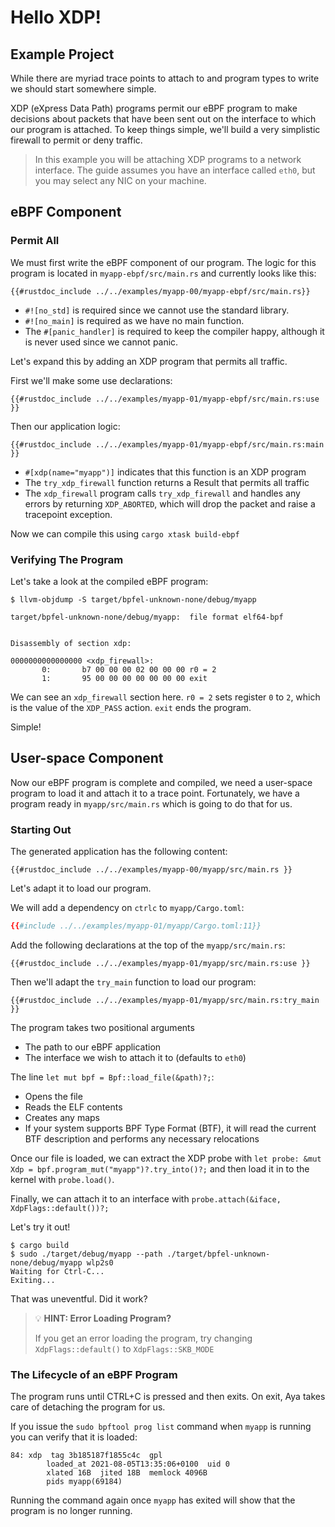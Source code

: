# Hello XDP!

## Example Project

While there are myriad trace points to attach to and program types to write we should start somewhere simple.

XDP (eXpress Data Path) programs permit our eBPF program to make decisions about packets that have been sent out on the interface to which our program is attached. To keep things simple, we'll build a very simplistic firewall to permit or deny traffic.

> In this example you will be attaching XDP programs to a network interface. The guide assumes you have an interface called `eth0`, but you may select any NIC on your machine.

## eBPF Component

### Permit All

We must first write the eBPF component of our program.
The logic for this program is located in `myapp-ebpf/src/main.rs` and currently looks like this:

```rust,ignore
{{#rustdoc_include ../../examples/myapp-00/myapp-ebpf/src/main.rs}}
```

- `#![no_std]` is required since we cannot use the standard library.
- `#![no_main]` is required as we have no main function.
- The `#[panic_handler]` is required to keep the compiler happy, although it is never used since we cannot panic.

Let's expand this by adding an XDP program that permits all traffic.

First we'll make some use declarations:

```rust,ignore
{{#rustdoc_include ../../examples/myapp-01/myapp-ebpf/src/main.rs:use }}
```

Then our application logic:

```rust,ignore
{{#rustdoc_include ../../examples/myapp-01/myapp-ebpf/src/main.rs:main }}
```

- `#[xdp(name="myapp")]` indicates that this function is an XDP program
- The `try_xdp_firewall` function returns a Result that permits all traffic
- The `xdp_firewall` program calls `try_xdp_firewall` and handles any errors by returning `XDP_ABORTED`, which will drop the packet and raise a tracepoint exception.

Now we can compile this using `cargo xtask build-ebpf`

### Verifying The Program

Let's take a look at the compiled eBPF program:

```console
$ llvm-objdump -S target/bpfel-unknown-none/debug/myapp

target/bpfel-unknown-none/debug/myapp:  file format elf64-bpf


Disassembly of section xdp:

0000000000000000 <xdp_firewall>:
       0:       b7 00 00 00 02 00 00 00 r0 = 2
       1:       95 00 00 00 00 00 00 00 exit
```

We can see an `xdp_firewall` section here.
`r0 = 2` sets register `0` to `2`, which is the value of the `XDP_PASS` action.
`exit` ends the program.

Simple!

## User-space Component

Now our eBPF program is complete and compiled, we need a user-space program to load it and attach it to a trace point.
Fortunately, we have a program ready in `myapp/src/main.rs` which is going to do that for us.

### Starting Out

The generated application has the following content:

```rust,ignore
{{#rustdoc_include ../../examples/myapp-00/myapp/src/main.rs }}
```

Let's adapt it to load our program.

We will add a dependency on `ctrlc` to `myapp/Cargo.toml`:
```toml
{{#include ../../examples/myapp-01/myapp/Cargo.toml:11}}
```

Add the following declarations at the top of the `myapp/src/main.rs`:

```rust,ignore
{{#rustdoc_include ../../examples/myapp-01/myapp/src/main.rs:use }}
```

Then we'll adapt the `try_main` function to load our program:

```rust,ignore
{{#rustdoc_include ../../examples/myapp-01/myapp/src/main.rs:try_main }}
```

The program takes two positional arguments
- The path to our eBPF application
- The interface we wish to attach it to (defaults to `eth0`)

The line `let mut bpf = Bpf::load_file(&path)?;`:
- Opens the file
- Reads the ELF contents
- Creates any maps
- If your system supports BPF Type Format (BTF), it will read the current BTF description and performs any necessary relocations

Once our file is loaded, we can extract the XDP probe with `let probe: &mut Xdp = bpf.program_mut("myapp")?.try_into()?;` and then load it in to the kernel with `probe.load()`.

Finally, we can attach it to an interface with `probe.attach(&iface, XdpFlags::default())?;`

Let's try it out!

```console
$ cargo build
$ sudo ./target/debug/myapp --path ./target/bpfel-unknown-none/debug/myapp wlp2s0
Waiting for Ctrl-C...
Exiting...
```

That was uneventful. Did it work?

> 💡 **HINT: Error Loading Program?**
>
> If you get an error loading the program, try changing `XdpFlags::default()` to `XdpFlags::SKB_MODE`

### The Lifecycle of an eBPF Program

The program runs until CTRL+C is pressed and then exits.
On exit, Aya takes care of detaching the program for us.

If you issue the `sudo bpftool prog list` command when `myapp` is running you can verify that it is loaded:

```console
84: xdp  tag 3b185187f1855c4c  gpl
        loaded_at 2021-08-05T13:35:06+0100  uid 0
        xlated 16B  jited 18B  memlock 4096B
        pids myapp(69184)
```

Running the command again once `myapp` has exited will show that the program is no longer running.
